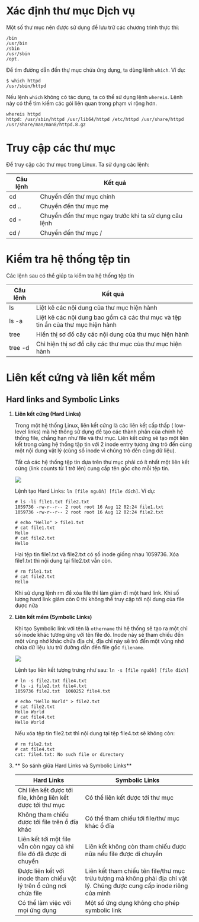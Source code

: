 # Xác định thư mục Dịch vụ

Một số thư mục nên được sử dụng để lưu trữ các chương trình thực thi:

```
/bin
/usr/bin
/sbin
/usr/sbin
/opt.
```

Để tìm đường dẫn đến thự mục chứa ứng dụng, ta dùng lệnh `which`. Ví dụ:
```
$ which httpd
/usr/sbin/httpd
```

Nếu lệnh `which` không có tác dụng, ta có thể sử dụng lệnh `whereis`. Lệnh này có thể tìm kiếm các gói liên quan trong phạm vi rộng hơn.

```
whereis httpd
httpd: /usr/sbin/httpd /usr/lib64/httpd /etc/httpd /usr/share/httpd /usr/share/man/man8/httpd.8.gz
```

# Truy cập các thư mục

Để truy cập các thư mục trong Linux. Ta sử dụng các lệnh:

| Câu lệnh |   Kết quả   |
|----------|-------------|
| cd       | Chuyển đến thư mục chính  |
| cd ..     | Chuyển đến thư mục mẹ     |
| cd -     | Chuyển đến thư mục ngay trước khi ta sử dụng câu lệnh                |
| cd /     | Chuyển đến thư mục /   |

# Kiểm tra hệ thống tệp tin

Các lệnh sau có thể giúp ta kiểm tra hệ thống tệp tin

| Câu lệnh | Kết quả              |
|----------|----------------------|
| ls       | Liệt kê các nội dung của thư mục hiện hành |
| ls -a    | Liệt kê các nội dung bao gồm cả các thư mục và tệp tin ẩn của thư mục hiện hành   |
| tree     | Hiển thị sơ đồ cây các nội dung của thư mục hiện hành       |
| tree -d  | Chỉ hiện thị sơ đồ cây các thư mục của thư mục hiện hành |

# Liên kết cứng và liên kết mềm

## Hard links and Symbolic Links

1. **Liên kết cứng (Hard Links)**

    Trong một hệ thống Linux, liên kết cứng là các liên kết cấp thấp ( low-level links) mà hệ thống sử dụng để tạo các thành phần của chính hệ thống file, chẳng hạn như file và thư mục. Liên kết cứng sẽ tạo một liên kết trong cùng hệ thống tập tin với 2 inode entry tương ứng trỏ đến cùng một nội dung vật lý (cùng số inode vì chúng trỏ đến cùng dữ liệu).

    Tất cả các hệ thống tệp tin dựa trên thư mục phải có ít nhất một liên kết cứng (link counts từ 1 trở lên) cung cấp tên gốc cho mỗi tệp tin.

    <img src="https://images.viblo.asia/854df42c-5097-49cf-8c32-23fdd8be3484.png">

    Lệnh tạo Hard Links: `ln [file nguồn] [file đích]`. Ví dụ:

    ```
    # ls -li file1.txt file2.txt
    1059736 -rw-r--r-- 2 root root 16 Aug 12 02:24 file1.txt
    1059736 -rw-r--r-- 2 root root 16 Aug 12 02:24 file2.txt

    # echo "Hello" > file1.txt
    # cat file1.txt
    Hello
    # cat file2.txt
    Hello
    ```
    
    Hai tệp tin file1.txt và file2.txt có số inode giống nhau 1059736. Xóa file1.txt thì nội dung tại file2.txt vẫn còn.

    ```
    # rm file1.txt
    # cat file2.txt
    Hello
    ```

    Khi sử dụng lệnh rm để xóa file thì làm giảm đi một hard link. Khi số lượng hard link giảm còn 0 thì không thể truy cập tới nội dung của file được nữa
2. **Liên kết mềm (Symbolic Links)**

    Khi tạo Symbolic link với tên là `othername` thì hệ thống sẽ tạo ra một chỉ số inode khác tương ứng với tên file đó. Inode này sẽ tham chiếu đến một vùng nhớ khác chứa địa chỉ, địa chỉ này sẽ trỏ đến một vùng nhớ chứa dữ liệu lưu trữ đường dẫn đến file gốc `filename`.

    <img src="https://images.viblo.asia/bf8c7003-1a2f-487d-89e9-a4c9f2ac608c.png">

    Lệnh tạo liên kết tượng trưng như sau: `ln -s [file nguồn] [file đích]`

    ```
    # ln -s file2.txt file4.txt
    # ls -i file2.txt file4.txt
    1059736 file2.txt  1060252 file4.txt
    ```

    ```
    # echo "Hello World" > file2.txt
    # cat file2.txt
    Hello World
    # cat file4.txt
    Hello World
    ```
    
    Nếu xóa tệp tin file2.txt thì nội dung tại tệp file4.txt sẽ không còn:

    ```
    # rm file2.txt
    # cat file4.txt
    cat: file4.txt: No such file or directory
    ```

3. ** So sánh giữa Hard Links và Symbolic Links**

    | Hard Links | Symbolic Links |
    |------------|----------------|
    |Chỉ liên kết được tới file, không liên kết được tới thư mục| Có thể liên kết được tới thư mục|
    |Không tham chiếu được tới file trên ổ đĩa khác| Có thể tham chiếu tới file/thư mục khác ổ đĩa|
    |Liên kết tới một file vẫn còn ngay cả khi file đó đã được di chuyển	|Liên kết không còn tham chiếu được nữa nếu file được di chuyển|
    |Được liên kết với inode tham chiếu vật lý trên ổ cứng nơi chứa file	|Liên kết tham chiếu tên file/thư mục trừu tượng mà không phải địa chỉ vật lý. Chúng được cung cấp inode riêng của mình|
    |Có thể làm việc với mọi ứng dụng	|Một số ứng dụng không cho phép symbolic link